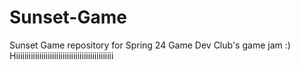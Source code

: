 # Sunset-Game
Sunset Game repository for Spring 24 Game Dev Club's game jam
:)
Hiiiiiiiiiiiiiiiiiiiiiiiiiiiiiiiiiiiiiiiiiiiiii
